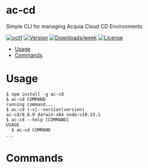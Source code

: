 ac-cd
=====

Simple CLI for managing Acquia Cloud CD Environments

[![oclif](https://img.shields.io/badge/cli-oclif-brightgreen.svg)](https://oclif.io)
[![Version](https://img.shields.io/npm/v/ac-cd.svg)](https://npmjs.org/package/ac-cd)
[![Downloads/week](https://img.shields.io/npm/dw/ac-cd.svg)](https://npmjs.org/package/ac-cd)
[![License](https://img.shields.io/npm/l/ac-cd.svg)](https://github.com/raghunat/ac-cd/blob/master/package.json)

<!-- toc -->
* [Usage](#usage)
* [Commands](#commands)
<!-- tocstop -->
# Usage
<!-- usage -->
```sh-session
$ npm install -g ac-cd
$ ac-cd COMMAND
running command...
$ ac-cd (-v|--version|version)
ac-cd/0.0.0 darwin-x64 node-v10.15.1
$ ac-cd --help [COMMAND]
USAGE
  $ ac-cd COMMAND
...
```
<!-- usagestop -->
# Commands
<!-- commands -->

<!-- commandsstop -->
